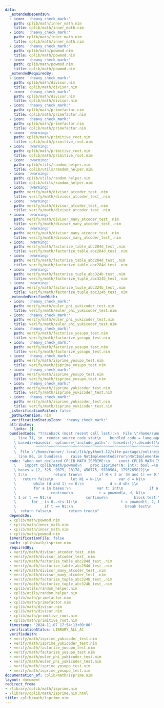 ```yaml
---
data:
  _extendedDependsOn:
  - icon: ':heavy_check_mark:'
    path: cplib/math/inner_math.nim
    title: cplib/math/inner_math.nim
  - icon: ':heavy_check_mark:'
    path: cplib/math/inner_math.nim
    title: cplib/math/inner_math.nim
  - icon: ':heavy_check_mark:'
    path: cplib/math/powmod.nim
    title: cplib/math/powmod.nim
  - icon: ':heavy_check_mark:'
    path: cplib/math/powmod.nim
    title: cplib/math/powmod.nim
  _extendedRequiredBy:
  - icon: ':heavy_check_mark:'
    path: cplib/math/divisor.nim
    title: cplib/math/divisor.nim
  - icon: ':heavy_check_mark:'
    path: cplib/math/divisor.nim
    title: cplib/math/divisor.nim
  - icon: ':heavy_check_mark:'
    path: cplib/math/primefactor.nim
    title: cplib/math/primefactor.nim
  - icon: ':heavy_check_mark:'
    path: cplib/math/primefactor.nim
    title: cplib/math/primefactor.nim
  - icon: ':warning:'
    path: cplib/math/primitive_root.nim
    title: cplib/math/primitive_root.nim
  - icon: ':warning:'
    path: cplib/math/primitive_root.nim
    title: cplib/math/primitive_root.nim
  - icon: ':warning:'
    path: cplib/utils/random_helper.nim
    title: cplib/utils/random_helper.nim
  - icon: ':warning:'
    path: cplib/utils/random_helper.nim
    title: cplib/utils/random_helper.nim
  - icon: ':warning:'
    path: verify/math/divisor_atcoder_test_.nim
    title: verify/math/divisor_atcoder_test_.nim
  - icon: ':warning:'
    path: verify/math/divisor_atcoder_test_.nim
    title: verify/math/divisor_atcoder_test_.nim
  - icon: ':warning:'
    path: verify/math/divisor_many_atcoder_test_.nim
    title: verify/math/divisor_many_atcoder_test_.nim
  - icon: ':warning:'
    path: verify/math/divisor_many_atcoder_test_.nim
    title: verify/math/divisor_many_atcoder_test_.nim
  - icon: ':warning:'
    path: verify/math/factorize_table_abc284d_test_.nim
    title: verify/math/factorize_table_abc284d_test_.nim
  - icon: ':warning:'
    path: verify/math/factorize_table_abc284d_test_.nim
    title: verify/math/factorize_table_abc284d_test_.nim
  - icon: ':warning:'
    path: verify/math/factorize_tuple_abc324b_test_.nim
    title: verify/math/factorize_tuple_abc324b_test_.nim
  - icon: ':warning:'
    path: verify/math/factorize_tuple_abc324b_test_.nim
    title: verify/math/factorize_tuple_abc324b_test_.nim
  _extendedVerifiedWith:
  - icon: ':heavy_check_mark:'
    path: verify/math/euler_phi_yukicoder_test.nim
    title: verify/math/euler_phi_yukicoder_test.nim
  - icon: ':heavy_check_mark:'
    path: verify/math/euler_phi_yukicoder_test.nim
    title: verify/math/euler_phi_yukicoder_test.nim
  - icon: ':heavy_check_mark:'
    path: verify/math/factorize_yosupo_test.nim
    title: verify/math/factorize_yosupo_test.nim
  - icon: ':heavy_check_mark:'
    path: verify/math/factorize_yosupo_test.nim
    title: verify/math/factorize_yosupo_test.nim
  - icon: ':heavy_check_mark:'
    path: verify/math/isprime_yosupo_test.nim
    title: verify/math/isprime_yosupo_test.nim
  - icon: ':heavy_check_mark:'
    path: verify/math/isprime_yosupo_test.nim
    title: verify/math/isprime_yosupo_test.nim
  - icon: ':heavy_check_mark:'
    path: verify/math/isprime_yukicoder_test.nim
    title: verify/math/isprime_yukicoder_test.nim
  - icon: ':heavy_check_mark:'
    path: verify/math/isprime_yukicoder_test.nim
    title: verify/math/isprime_yukicoder_test.nim
  _isVerificationFailed: false
  _pathExtension: nim
  _verificationStatusIcon: ':heavy_check_mark:'
  attributes:
    links: []
  bundledCode: "Traceback (most recent call last):\n  File \"/home/runner/.local/lib/python3.12/site-packages/onlinejudge_verify/documentation/build.py\"\
    , line 71, in _render_source_code_stat\n    bundled_code = language.bundle(stat.path,\
    \ basedir=basedir, options={'include_paths': [basedir]}).decode()\n          \
    \         ^^^^^^^^^^^^^^^^^^^^^^^^^^^^^^^^^^^^^^^^^^^^^^^^^^^^^^^^^^^^^^^^^^^^^^^^^^^^^^^^^\n\
    \  File \"/home/runner/.local/lib/python3.12/site-packages/onlinejudge_verify/languages/nim.py\"\
    , line 86, in bundle\n    raise NotImplementedError\nNotImplementedError\n"
  code: "when not declared CPLIB_MATH_ISPRIME:\n    const CPLIB_MATH_ISPRIME* = 1\n\
    \    import cplib/math/powmod\n    proc isprime*(N: int): bool =\n        let\
    \ bases = [2, 325, 9375, 28178, 450775, 9780504, 1795265022]\n        if N ==\
    \ 2:\n            return true\n        if N < 2 or (N and 1) == 0:\n         \
    \   return false\n        let N1 = N-1\n        var d = N1\n        var s = 0\n\
    \        while (d and 1) == 0:\n            d = d shr 1\n            s += 1\n\
    \        for a in bases:\n            var t: int\n            if a mod N == 0:\n\
    \                continue\n            t = powmod(a, d, N)\n            if t ==\
    \ 1 or t == N1:\n                continue\n            block test:\n         \
    \       for _ in 0..<(s-1):\n                    t = powmod(t, 2, N)\n       \
    \             if t == N1:\n                        break test\n              \
    \  return false\n        return true\n"
  dependsOn:
  - cplib/math/powmod.nim
  - cplib/math/inner_math.nim
  - cplib/math/inner_math.nim
  - cplib/math/powmod.nim
  isVerificationFile: false
  path: cplib/math/isprime.nim
  requiredBy:
  - verify/math/divisor_atcoder_test_.nim
  - verify/math/divisor_atcoder_test_.nim
  - verify/math/factorize_table_abc284d_test_.nim
  - verify/math/factorize_table_abc284d_test_.nim
  - verify/math/divisor_many_atcoder_test_.nim
  - verify/math/divisor_many_atcoder_test_.nim
  - verify/math/factorize_tuple_abc324b_test_.nim
  - verify/math/factorize_tuple_abc324b_test_.nim
  - cplib/utils/random_helper.nim
  - cplib/utils/random_helper.nim
  - cplib/math/primefactor.nim
  - cplib/math/primefactor.nim
  - cplib/math/divisor.nim
  - cplib/math/divisor.nim
  - cplib/math/primitive_root.nim
  - cplib/math/primitive_root.nim
  timestamp: '2024-11-07 17:54:13+09:00'
  verificationStatus: LIBRARY_ALL_AC
  verifiedWith:
  - verify/math/isprime_yukicoder_test.nim
  - verify/math/isprime_yukicoder_test.nim
  - verify/math/factorize_yosupo_test.nim
  - verify/math/factorize_yosupo_test.nim
  - verify/math/euler_phi_yukicoder_test.nim
  - verify/math/euler_phi_yukicoder_test.nim
  - verify/math/isprime_yosupo_test.nim
  - verify/math/isprime_yosupo_test.nim
documentation_of: cplib/math/isprime.nim
layout: document
redirect_from:
- /library/cplib/math/isprime.nim
- /library/cplib/math/isprime.nim.html
title: cplib/math/isprime.nim
---
```

